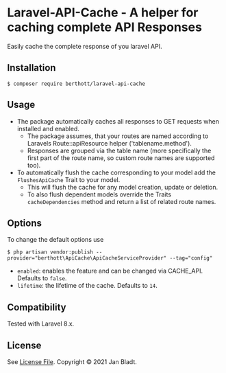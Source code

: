 # Laravel-API-Cache - A helper for caching complete API Responses

Easily cache the complete response of you laravel API.

## Installation

```
$ composer require berthott/laravel-api-cache
```

## Usage

* The package automatically caches all responses to GET requests when installed and enabled.
  * The package assumes, that your routes are named according to Laravels Route::apiResource helper ('tablename.method').
  * Responses are grouped via the table name (more specifically the first part of the route name, so custom route names are supported too).
* To automatically flush the cache corresponding to your model add the `FlushesApiCache` Trait to your model.
  * This will flush the cache for any model creation, update or deletion.
  * To also flush dependent models override the Traits `cacheDependencies` method and return a list of related route names.

## Options

To change the default options use
```
$ php artisan vendor:publish --provider="berthott\ApiCache\ApiCacheServiceProvider" --tag="config"
```
* `enabled`: enables the feature and can be changed via CACHE_API. Defaults to `false`.
* `lifetime`: the lifetime of the cache. Defaults to `14`.

## Compatibility

Tested with Laravel 8.x.

## License

See [License File](license.md). Copyright © 2021 Jan Bladt.